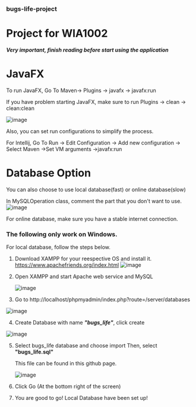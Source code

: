 ### bugs-life-project

# Project for WIA1002

***Very important, finish reading before start using the application***

# JavaFX

To run JavaFX,
Go To Maven-> Plugins -> javafx -> javafx:run

If you have problem starting JavaFX, make sure to run Plugins -> clean -> clean:clean

![image](https://user-images.githubusercontent.com/18496769/119246939-4f3e9000-bb75-11eb-9db1-9b2a54c4f3a9.png)

Also, you can set run configurations to simplify the process.

For Intellij, Go To Run -> Edit Configuration -> Add new configuration -> Select Maven ->Set VM arguments ->javafx:run

# Database Option

You can also choose to use local database(fast) or online database(slow)

In MySQLOperation class, comment the part that you don't want to use.
![image](https://user-images.githubusercontent.com/18496769/119681217-64474780-be31-11eb-9e92-6febd090798d.png)

For online database, make sure you have a stable internet connection.

### The following only work on Windows.

For local database, follow the steps below.

1. Download XAMPP for your reespective OS and install it.
   https://www.apachefriends.org/index.html
   ![image](https://user-images.githubusercontent.com/18496769/119681848-f2233280-be31-11eb-880a-d4503f2ccc08.png)

2. Open XAMPP and start Apache web service and MySQL

   ![image](https://user-images.githubusercontent.com/18496769/119682309-51814280-be32-11eb-8080-217147b639ad.png)

3. Go to http://localhost/phpmyadmin/index.php?route=/server/databases

![image](https://user-images.githubusercontent.com/18496769/119682707-a02edc80-be32-11eb-99fc-c2a2d7b3cadb.png)

4. Create Database with name ***"bugs_life"***, click create
 
![image](https://user-images.githubusercontent.com/18496769/119682957-d1a7a800-be32-11eb-8e65-d4300867fefb.png)

5. Select bugs_life database and choose import
   Then, select **"bugs_life.sql"**
   
   This file can be found in this github page.
   
    ![image](https://user-images.githubusercontent.com/18496769/119683304-10d5f900-be33-11eb-9231-2cbb7ee869bf.png)
   
6. Click Go (At the bottom right of the screen)

8. You are good to go! Local Database have been set up!


   



